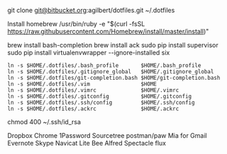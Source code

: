 git clone git@bitbucket.org:agilbert/dotfiles.git ~/.dotfiles

Install homebrew
/usr/bin/ruby -e "$(curl -fsSL https://raw.githubusercontent.com/Homebrew/install/master/install)"

brew install bash-completion
brew install ack
sudo pip install supervisor
sudo pip install virtualenvwrapper --ignore-installed six

```
ln -s $HOME/.dotfiles/.bash_profile       $HOME/.bash_profile
ln -s $HOME/.dotfiles/.gitignore_global   $HOME/.gitignore_global
ln -s $HOME/.dotfiles/git-completion.bash $HOME/git-completion.bash
ln -s $HOME/.dotfiles/.vim                $HOME
ln -s $HOME/.dotfiles/.vimrc              $HOME/.vimrc
ln -s $HOME/.dotfiles/.gitconfig          $HOME/.gitconfig
ln -s $HOME/.dotfiles/.ssh/config         $HOME/.ssh/config
ln -s $HOME/.dotfiles/.ackrc              $HOME/.ackrc
```

chmod 400 ~/.ssh/id_rsa

Dropbox
Chrome
1Password
Sourcetree
postman/paw
Mia for Gmail
Evernote
Skype
Navicat Lite
Bee
Alfred
Spectacle
flux

